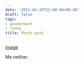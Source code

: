 ```yaml
---
date: '2011-04-20T22:00:00+00:00'
draft: false
tags:
- wondermark
- funny
title: Photo post
---
```


[image](/img/2011-04-20-photo-post/b2f9e983ea6db670ce814a611e2c85db2dc79b3111bacd0190aa414ba0393b6e.gif)

Me neither.
